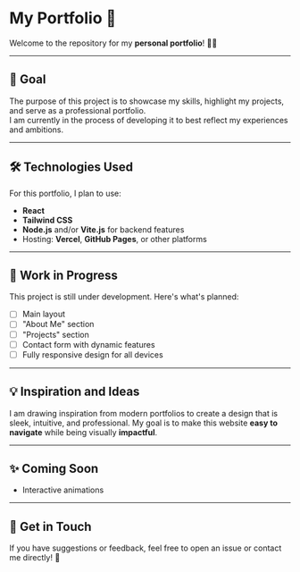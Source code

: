 # My Portfolio 🚀

Welcome to the repository for my **personal portfolio**! 👨‍💻

---

## 🌟 Goal
The purpose of this project is to showcase my skills, highlight my projects, and serve as a professional portfolio.  
I am currently in the process of developing it to best reflect my experiences and ambitions.

---

## 🛠️ Technologies Used
For this portfolio, I plan to use:
- **React**
- **Tailwind CSS**
- **Node.js** and/or **Vite.js** for backend features
- Hosting: **Vercel**, **GitHub Pages**, or other platforms

---

## 🚧 Work in Progress
This project is still under development. Here's what's planned:
- [ ] Main layout
- [ ] "About Me" section
- [ ] "Projects" section
- [ ] Contact form with dynamic features
- [ ] Fully responsive design for all devices

---

## 💡 Inspiration and Ideas
I am drawing inspiration from modern portfolios to create a design that is sleek, intuitive, and professional. My goal is to make this website **easy to navigate** while being visually **impactful**.

---

## ✨ Coming Soon
- Interactive animations

---

## 📢 Get in Touch
If you have suggestions or feedback, feel free to open an issue or contact me directly! 🙌
